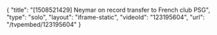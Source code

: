 {
    "title": "[1508521429] Neymar on record transfer to French club PSG",
    "type": "solo",
    "layout": "iframe-static",
    "videoId": "123195604",
    "url": "\/tvpembed\/123195604"
}